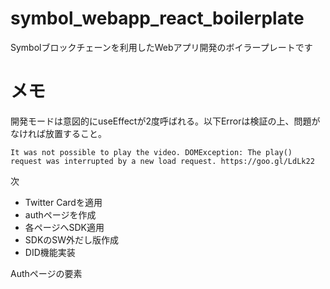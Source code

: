 # symbol_webapp_react_boilerplate
Symbolブロックチェーンを利用したWebアプリ開発のボイラープレートです

# メモ
開発モードは意図的にuseEffectが2度呼ばれる。以下Errorは検証の上、問題がなければ放置すること。
```
It was not possible to play the video. DOMException: The play() request was interrupted by a new load request. https://goo.gl/LdLk22
```

次
- Twitter Cardを適用
- authページを作成
- 各ページへSDK適用
- SDKのSW外だし版作成
- DID機能実装

Authページの要素
